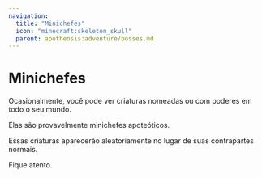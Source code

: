 ```yaml
---
navigation:
  title: "Minichefes"
  icon: "minecraft:skeleton_skull"
  parent: apotheosis:adventure/bosses.md
---
```


# Minichefes

Ocasionalmente, você pode ver criaturas nomeadas ou com poderes em todo o seu mundo.

Elas são provavelmente <Color id="blue">minichefes apoteóticos</Color>.

Essas criaturas aparecerão aleatoriamente no lugar de suas contrapartes normais.

Fique atento.

